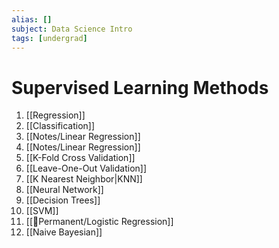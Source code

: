 ```yaml
---
alias: []
subject: Data Science Intro
tags: [undergrad]
---
```

# Supervised Learning Methods

1. [[Regression]]
2. [[Classification]]
3. [[Notes/Linear Regression]]
4. [[Notes/Linear Regression]]
5. [[K-Fold Cross Validation]]
6. [[Leave-One-Out Validation]]
7. [[K Nearest Neighbor|KNN]]
8. [[Neural Network]]
9. [[Decision Trees]]
10. [[SVM]]
11. [[🗻Permanent/Logistic Regression]]
12. [[Naive Bayesian]]